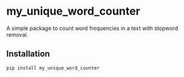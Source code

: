# my_unique_word_counter

A simple package to count word frequencies in a text with stopword removal.

## Installation

```sh
pip install my_unique_word_counter
